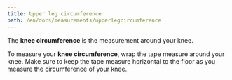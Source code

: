 ```yaml
---
title: Upper leg circumference
path: /en/docs/measurements/upperlegcircumference
---
```


The **knee circumference** is the measurement around your knee.

To measure your **knee circumference**, wrap the tape measure around your knee.
Make sure to keep the tape measure horizontal to the floor as you measure the circumference of your knee.
